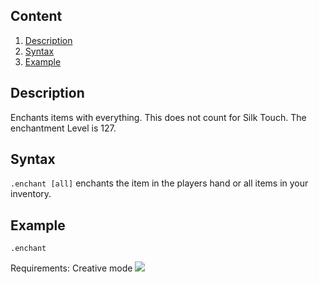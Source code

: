 ## Content
  1. [Description](#description)
  2. [Syntax](#syntax)
  3. [Example](#example)
  
## Description
Enchants items with everything. This does not count for Silk Touch. The enchantment Level is 127.

## Syntax
`.enchant [all]` enchants the item in the players hand or all items in your inventory.

## Example
`.enchant`

Requirements: Creative mode
![](http://puu.sh/hJnvn/9ca87c68e6.png)
